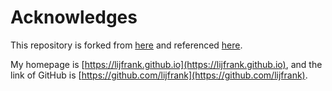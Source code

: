 
# Acknowledges
This repository is forked from [here](https://github.com/RayeRen/acad-homepage.github.io) and referenced [here](https://neardws.github.io).  

My homepage is [https://lijfrank.github.io](https://lijfrank.github.io), and the link of GitHub is [https://github.com/lijfrank](https://github.com/lijfrank).